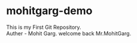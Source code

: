 # mohitgarg-demo
This is my First Git Repository.
<br>
Auther - Mohit Garg.
welcome back Mr.MohitGarg.
